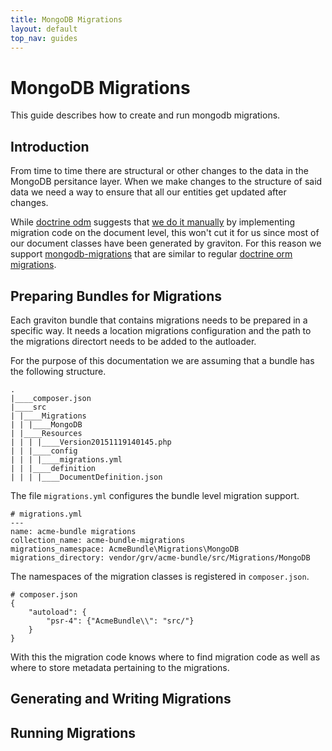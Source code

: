 ```yaml
---
title: MongoDB Migrations
layout: default
top_nav: guides
---
```


# MongoDB Migrations

This guide describes how to create and run mongodb migrations.

## Introduction

From time to time there are structural or other changes to the data in the MongoDB persitance layer. When
we make changes to the structure of said data we need a way to ensure that all our entities get updated
after changes.

While [doctrine odm](http://docs.doctrine-project.org/projects/doctrine-mongodb-odm/en/latest/) suggests that
[we do it manually](http://doctrine-orm.readthedocs.org/projects/doctrine-mongodb-odm/en/latest/reference/migrating-schemas.html)
by implementing migration code on the document level, this won't cut it for us since most of our document classes have been
generated by graviton. For this reason we support [mongodb-migrations](https://github.com/antimattr/mongodb-migrations) that are
similar to regular [doctrine orm migrations](http://doctrine-orm.readthedocs.org/projects/doctrine-migrations/en/latest/reference/introduction.html).

## Preparing Bundles for Migrations

Each graviton bundle that contains migrations needs to be prepared in a specific way. It needs a location migrations configuration and the path to
the migrations directort needs to be added to the autloader.

For the purpose of this documentation we are assuming that a bundle has the following structure.

```
.
|____composer.json
|____src
| |____Migrations
| | |____MongoDB
| |____Resources
| | | |____Version20151119140145.php
| | |____config
| | | |____migrations.yml
| | |____definition
| | | |____DocumentDefinition.json
```

The file `migrations.yml` configures the bundle level migration support.

```
# migrations.yml
---
name: acme-bundle migrations
collection_name: acme-bundle-migrations
migrations_namespace: AcmeBundle\Migrations\MongoDB
migrations_directory: vendor/grv/acme-bundle/src/Migrations/MongoDB
```

The namespaces of the migration classes is registered in `composer.json`.

```
# composer.json
{
    "autoload": {
        "psr-4": {"AcmeBundle\\": "src/"}
    }
}
```

With this the migration code knows where to find migration code as well as where to store
metadata pertaining to the migrations.

## Generating and Writing Migrations

## Running Migrations

